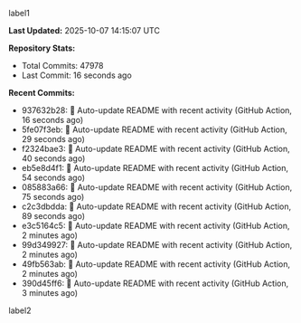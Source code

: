 
label1 
<!-- ACTIVITY_START -->
**Last Updated:** 2025-10-07 14:15:07 UTC

**Repository Stats:**
- Total Commits: 47978
- Last Commit: 16 seconds ago

**Recent Commits:**
- 937632b28: 🤖 Auto-update README with recent activity (GitHub Action, 16 seconds ago)
- 5fe07f3eb: 🤖 Auto-update README with recent activity (GitHub Action, 29 seconds ago)
- f2324bae3: 🤖 Auto-update README with recent activity (GitHub Action, 40 seconds ago)
- eb5e8d4f1: 🤖 Auto-update README with recent activity (GitHub Action, 54 seconds ago)
- 085883a66: 🤖 Auto-update README with recent activity (GitHub Action, 75 seconds ago)
- c2c3dbdda: 🤖 Auto-update README with recent activity (GitHub Action, 89 seconds ago)
- e3c5164c5: 🤖 Auto-update README with recent activity (GitHub Action, 2 minutes ago)
- 99d349927: 🤖 Auto-update README with recent activity (GitHub Action, 2 minutes ago)
- 49fb563ab: 🤖 Auto-update README with recent activity (GitHub Action, 2 minutes ago)
- 390d45ff6: 🤖 Auto-update README with recent activity (GitHub Action, 3 minutes ago)
<!-- ACTIVITY_END -->

label2
